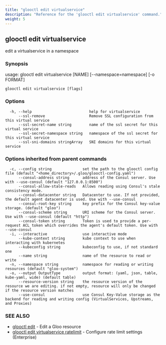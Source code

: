 ```yaml
---
title: "glooctl edit virtualservice"
description: "Reference for the 'glooctl edit virtualservice' command."
weight: 5
---
```

## glooctl edit virtualservice

edit a virtualservice in a namespace

### Synopsis

usage: glooctl edit virtualservice [NAME] [--namespace=namespace] [-o FORMAT]

```
glooctl edit virtualservice [flags]
```

### Options

```
  -h, --help                          help for virtualservice
      --ssl-remove                    Remove SSL configuration from this virtual service
      --ssl-secret-name string        name of the ssl secret for this virtual service
      --ssl-secret-namespace string   namespace of the ssl secret for this virtual service
      --ssl-sni-domains stringArray   SNI domains for this virtual service
```

### Options inherited from parent commands

```
  -c, --config string              set the path to the glooctl config file (default "<home_directory>/.gloo/glooctl-config.yaml")
      --consul-address string      address of the Consul server. Use with --use-consul (default "127.0.0.1:8500")
      --consul-allow-stale-reads   Allows reading using Consul's stale consistency mode.
      --consul-datacenter string   Datacenter to use. If not provided, the default agent datacenter is used. Use with --use-consul
      --consul-root-key string     key prefix for the Consul key-value storage. (default "gloo")
      --consul-scheme string       URI scheme for the Consul server. Use with --use-consul (default "http")
      --consul-token string        Token is used to provide a per-request ACL token which overrides the agent's default token. Use with --use-consul
  -i, --interactive                use interactive mode
      --kube-context string        kube context to use when interacting with kubernetes
      --kubeconfig string          kubeconfig to use, if not standard one
      --name string                name of the resource to read or write
  -n, --namespace string           namespace for reading or writing resources (default "gloo-system")
  -o, --output OutputType          output format: (yaml, json, table, kube-yaml, wide) (default table)
      --resource-version string    the resource version of the resource we are editing. if not empty, resource will only be changed if the resource version matches
      --use-consul                 use Consul Key-Value storage as the backend for reading and writing config (VirtualServices, Upstreams, and Proxies)
```

### SEE ALSO

* [glooctl edit](../glooctl_edit)	 - Edit a Gloo resource
* [glooctl edit virtualservice ratelimit](../glooctl_edit_virtualservice_ratelimit)	 - Configure rate limit settings (Enterprise)

